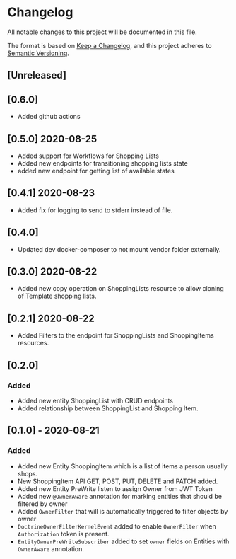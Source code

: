 # Changelog
All notable changes to this project will be documented in this file.

The format is based on [Keep a Changelog](https://keepachangelog.com/en/1.0.0/),
and this project adheres to [Semantic Versioning](https://semver.org/spec/v2.0.0.html).

## [Unreleased]
## [0.6.0]
- Added github actions

## [0.5.0] 2020-08-25
- Added support for Workflows for Shopping Lists
- Added new endpoints for transitioning shopping lists state
- added new endpoint for getting list of available states

## [0.4.1] 2020-08-23
- Added fix for logging to send to stderr instead of file.
 
## [0.4.0]
- Updated dev docker-composer to not mount vendor folder externally.

## [0.3.0] 2020-08-22
- Added new copy operation on ShoppingLists resource to allow cloning of Template shopping lists. 

## [0.2.1] 2020-08-22
- Added Filters to the endpoint for ShoppingLists and ShoppingItems resources.

## [0.2.0]
### Added
- Added new entity ShoppingList with CRUD endpoints
- Added relationship between ShoppingList and Shopping Item. 

## [0.1.0] - 2020-08-21
### Added
- Added new Entity ShoppingItem which is a list of items a person usually shops. 
- New ShoppingItem API GET, POST, PUT, DELETE and PATCH added. 
- Added new Entity PreWrite listen to assign Owner from JWT Token 
- Added new `@OwnerAware` annotation for marking entities that should be filtered by owner
- Added `OwnerFilter` that will is automatically triggered to filter objects by owner
- `DoctrineOwnerFilterKernelEvent` added to enable `OwnerFilter` when `Authorization` token is present.
- `EntityOwnerPreWriteSubscriber` added to set `owner` fields on Entities with `OwnerAware` annotation.